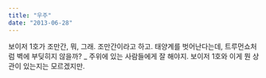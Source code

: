 ```yaml
---
title: "우주"
date: "2013-06-28"
---
```


보이저 1호가 조만간, 뭐, 그래. 조만간이라고 하고. 태양계를 벗어난다는데, 트루먼쇼처럼 벽에 부딪히지 않을까? \_ 주위에 있는 사람들에게 잘 해야지. 보이저 1호와 이게 뭔 상관이 있는지는 모르겠지만.
